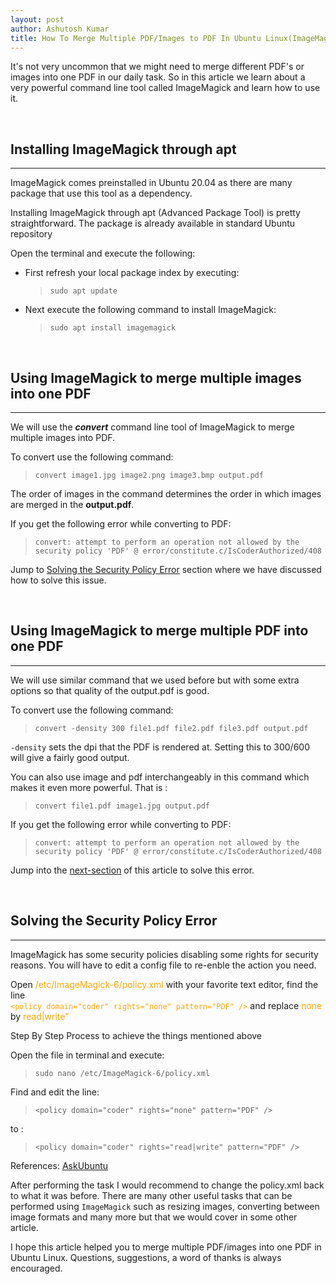 ```yaml
---
layout: post
author: Ashutosh Kumar
title: How To Merge Multiple PDF/Images to PDF In Ubuntu Linux(ImageMagick)
---
```


It's not very uncommon that we might need to merge different PDF's or images into one PDF in our daily task. So in this article we learn about a very powerful command line tool called ImageMagick and learn how to use it.

<br>

## Installing ImageMagick through **apt**

---

ImageMagick comes preinstalled in Ubuntu 20.04 as there are many package that use this tool as a dependency.

Installing ImageMagick through apt (Advanced Package Tool) is pretty straightforward. The package is already available in standard Ubuntu repository

Open the terminal and execute the following:

- First refresh your local package index by executing:

  > `sudo apt update`

- Next execute the following command to install ImageMagick:
  > `sudo apt install imagemagick`

<br>

## Using ImageMagick to merge multiple images into one PDF

---

We will use the **_convert_** command line tool of ImageMagick to merge multiple images into PDF.

To convert use the following command:

> `convert image1.jpg image2.png image3.bmp output.pdf`

The order of images in the command determines the order in which images are merged in the **output.pdf**.

If you get the following error while converting to PDF:

> `convert: attempt to perform an operation not allowed by the security policy 'PDF' @ error/constitute.c/IsCoderAuthorized/408`

Jump to [Solving the Security Policy Error](#solving-the-security-policy-error) section where we have discussed how to solve this issue.

<br>

## Using ImageMagick to merge multiple PDF into one PDF

---

We will use similar command that we used before but with some extra options so that quality of the output.pdf is good.

To convert use the following command:

> `convert -density 300 file1.pdf file2.pdf file3.pdf output.pdf`

`-density` sets the dpi that the PDF is rendered at. Setting this to 300/600 will give a fairly good output.

You can also use image and pdf interchangeably in this command which makes it even more powerful.
That is :

> `convert file1.pdf image1.jpg output.pdf`

If you get the following error while converting to PDF:

> `convert: attempt to perform an operation not allowed by the security policy 'PDF' @ error/constitute.c/IsCoderAuthorized/408`

Jump into the [next-section](#solving-the-security-policy-error) of this article to solve this error.

<br>

## Solving the Security Policy Error

---

ImageMagick has some security policies disabling some rights for security reasons.
You will have to edit a config file to re-enble the action you need.

Open <span style="color:orange">/etc/ImageMagick-6/policy.xml</span> with your favorite text editor, find the line
<br>
<span style="color:orange">`<policy domain="coder" rights="none" pattern="PDF" />`</span> and replace <span style="color:orange">none</span> by <span style="color:orange">read|write"</span>

Step By Step Process to achieve the things mentioned above

Open the file in terminal and execute:

> `sudo nano /etc/ImageMagick-6/policy.xml`

Find and edit the line:

> `<policy domain="coder" rights="none" pattern="PDF" />`

to :

> `<policy domain="coder" rights="read|write" pattern="PDF" />`

References:
[AskUbuntu](https://askubuntu.com/a/1127265)

After performing the task I would recommend to change the policy.xml back to what it was before. There are many other useful tasks that can be performed using `ImageMagick` such as resizing images, converting between image formats and many more but that we would cover in some other article.

I hope this article helped you to merge multiple PDF/images into one PDF in Ubuntu Linux.
Questions, suggestions, a word of thanks is always encouraged.

